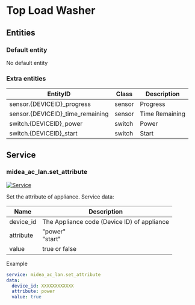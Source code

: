 # Top Load Washer

## Entities

### Default entity

No default entity

### Extra entities

| EntityID                          | Class  | Description    |
| --------------------------------- | ------ | -------------- |
| sensor.{DEVICEID}\_progress       | sensor | Progress       |
| sensor.{DEVICEID}\_time_remaining | sensor | Time Remaining |
| switch.{DEVICEID}\_power          | switch | Power          |
| switch.{DEVICEID}\_start          | switch | Start          |

## Service

### midea_ac_lan.set_attribute

[![Service](https://my.home-assistant.io/badges/developer_call_service.svg)](https://my.home-assistant.io/redirect/developer_call_service/?service=midea_ac_lan.set_attribute)

Set the attribute of appliance. Service data:

| Name      | Description                                 |
| --------- | ------------------------------------------- |
| device_id | The Appliance code (Device ID) of appliance |
| attribute | "power"<br/>"start"                         |
| value     | true or false                               |

Example

```yaml
service: midea_ac_lan.set_attribute
data:
  device_id: XXXXXXXXXXXX
  attribute: power
  value: true
```
